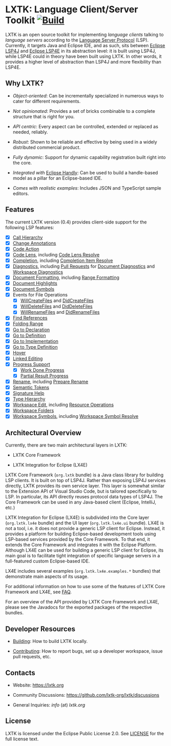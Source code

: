 # LXTK: Language Client/Server Toolkit [![Build](https://github.com/lxtk-org/lxtk/workflows/build/badge.svg)](https://github.com/lxtk-org/lxtk/actions)

LXTK is an open source toolkit for implementing *language clients* talking
to *language servers* according to the [Language Server Protocol][1] (LSP).
Currently, it targets Java and Eclipse IDE, and as such, sits between
[Eclipse LSP4J][2] and [Eclipse LSP4E][3] in its abstraction level:
it is built using LSP4J, while LSP4E could in theory have been built
using LXTK. In other words, it provides a higher level of abstraction
than LSP4J and more flexibility than LSP4E.

## Why LXTK?

- *Object-oriented*: Can be incrementally specialized in numerous ways
to cater for different requirements.

- *Not opinionated*: Provides a set of bricks combinable to a complete
structure that is right for you.

- *API centric*: Every aspect can be controlled, extended or replaced as needed,
reliably.

- *Robust*: Shown to be reliable and effective by being used in a widely
distributed commercial product.

- *Fully dynamic*: Support for dynamic capability registration built right
into the core.

- *Integrated with* [Eclipse Handly][4]: Can be used to build a handle-based
model as a pillar for an Eclipse-based IDE.

- *Comes with realistic examples*: Includes JSON and TypeScript sample editors.

## Features

The current LXTK version (0.4) provides client-side support for the following
LSP features:

- [x] [Call Hierarchy](https://microsoft.github.io/language-server-protocol/specifications/specification-current/#textDocument_prepareCallHierarchy)
- [x] [Change Annotations](https://microsoft.github.io/language-server-protocol/specifications/lsp/3.17/specification/#changeAnnotation)
- [x] [Code Action](https://microsoft.github.io/language-server-protocol/specifications/specification-current/#textDocument_codeAction)
- [x] [Code Lens](https://microsoft.github.io/language-server-protocol/specifications/specification-current/#textDocument_codeLens),
including [Code Lens Resolve](https://microsoft.github.io/language-server-protocol/specifications/specification-current/#codeLens_resolve)
- [x] [Completion](https://microsoft.github.io/language-server-protocol/specifications/specification-current/#textDocument_completion),
including [Completion Item Resolve](https://microsoft.github.io/language-server-protocol/specifications/specification-current/#completionItem_resolve)
- [x] [Diagnostics](https://microsoft.github.io/language-server-protocol/specifications/specification-current/#textDocument_publishDiagnostics),
including [Pull Requests](https://microsoft.github.io/language-server-protocol/specifications/specification-current/#textDocument_pullDiagnostics)
for [Document Diagnostics](https://microsoft.github.io/language-server-protocol/specifications/specification-current/#textDocument_diagnostic)
and [Workspace Diagnostics](https://microsoft.github.io/language-server-protocol/specifications/specification-current/#workspace_diagnostic)
- [x] [Document Formatting](https://microsoft.github.io/language-server-protocol/specifications/specification-current/#textDocument_formatting),
including [Range Formatting](https://microsoft.github.io/language-server-protocol/specifications/specification-current/#textDocument_rangeFormatting)
- [x] [Document Highlights](https://microsoft.github.io/language-server-protocol/specifications/specification-current/#textDocument_documentHighlight)
- [x] [Document Symbols](https://microsoft.github.io/language-server-protocol/specifications/specification-current/#textDocument_documentSymbol)
- [x] Events for File Operations
  - [x] [WillCreateFiles](https://microsoft.github.io/language-server-protocol/specifications/specification-current/#workspace_willCreateFiles)
and [DidCreateFiles](https://microsoft.github.io/language-server-protocol/specifications/specification-current/#workspace_didCreateFiles)
  - [x] [WillDeleteFiles](https://microsoft.github.io/language-server-protocol/specifications/specification-current/#workspace_willDeleteFiles)
and [DidDeleteFiles](https://microsoft.github.io/language-server-protocol/specifications/specification-current/#workspace_didDeleteFiles)
  - [x] [WillRenameFiles](https://microsoft.github.io/language-server-protocol/specifications/specification-current/#workspace_willRenameFiles)
and [DidRenameFiles](https://microsoft.github.io/language-server-protocol/specifications/specification-current/#workspace_didRenameFiles)
- [x] [Find References](https://microsoft.github.io/language-server-protocol/specifications/specification-current/#textDocument_references)
- [x] [Folding Range](https://microsoft.github.io/language-server-protocol/specifications/specification-current/#textDocument_foldingRange)
- [x] [Go to Declaration](https://microsoft.github.io/language-server-protocol/specifications/specification-current/#textDocument_declaration)
- [x] [Go to Definition](https://microsoft.github.io/language-server-protocol/specifications/specification-current/#textDocument_definition)
- [x] [Go to Implementation](https://microsoft.github.io/language-server-protocol/specifications/specification-current/#textDocument_implementation)
- [x] [Go to Type Definition](https://microsoft.github.io/language-server-protocol/specifications/specification-current/#textDocument_typeDefinition)
- [x] [Hover](https://microsoft.github.io/language-server-protocol/specifications/specification-current/#textDocument_hover)
- [x] [Linked Editing](https://microsoft.github.io/language-server-protocol/specifications/specification-current/#textDocument_linkedEditingRange)
- [x] [Progress Support](https://microsoft.github.io/language-server-protocol/specifications/specification-current/#progress)
   - [x] [Work Done Progress](https://microsoft.github.io/language-server-protocol/specifications/specification-current/#workDoneProgress)
   - [x] [Partial Result Progress](https://microsoft.github.io/language-server-protocol/specifications/specification-current/#partialResults)
- [x] [Rename](https://microsoft.github.io/language-server-protocol/specifications/specification-current/#textDocument_rename),
including [Prepare Rename](https://microsoft.github.io/language-server-protocol/specifications/specification-current/#textDocument_prepareRename)
- [x] [Semantic Tokens](https://microsoft.github.io/language-server-protocol/specifications/specification-current/#textDocument_semanticTokens)
- [x] [Signature Help](https://microsoft.github.io/language-server-protocol/specifications/specification-current/#textDocument_signatureHelp)
- [x] [Type Hierarchy](https://microsoft.github.io/language-server-protocol/specifications/specification-current/#textDocument_prepareTypeHierarchy)
- [x] [Workspace Edit](https://microsoft.github.io/language-server-protocol/specifications/specification-current/#workspace_applyEdit),
including [Resource Operations](https://microsoft.github.io/language-server-protocol/specifications/specification-current/#resourceChanges)
- [x] [Workspace Folders](https://microsoft.github.io/language-server-protocol/specifications/specification-current/#workspace_workspaceFolders)
- [x] [Workspace Symbols](https://microsoft.github.io/language-server-protocol/specifications/specification-current/#workspace_symbol),
including [Workspace Symbol Resolve](https://microsoft.github.io/language-server-protocol/specifications/specification-current/#workspace_symbolResolve)

## Architectural Overview

Currently, there are two main architectural layers in LXTK:

- LXTK Core Framework

- LXTK Integration for Eclipse (LX4E)

LXTK Core Framework (`org.lxtk` bundle) is a Java class library for building
LSP clients. It is built on top of LSP4J. Rather than exposing LSP4J services
directly, LXTK provides its own service layer. This layer is somewhat similar
to the Extension API of Visual Studio Code, but is tailored specifically to LSP.
In particular, its API directly reuses protocol data types of LSP4J. The
Core Framework can be used in any Java-based client (Eclipse, IntelliJ, etc.)

LXTK Integration for Eclipse (LX4E) is subdivided into the Core layer
(`org.lxtk.lx4e` bundle) and the UI layer (`org.lxtk.lx4e.ui` bundle).
LX4E is not a tool, i.e. it does not provide a generic LSP client for Eclipse.
Instead, it provides a platform for building Eclipse-based development tools
using LSP-based services provided by the Core Framework. To that end, it extends
the Core Framework and integrates it with the Eclipse Platform. Although LX4E
can be used for building a generic LSP client for Eclipse, its main goal is to
facilitate tight integration of specific language servers in a full-featured
custom Eclipse-based IDE.

LX4E includes several examples (`org.lxtk.lx4e.examples.*` bundles) that
demonstrate main aspects of its usage.

For additional information on how to use some of the features of LXTK Core
Framework and LX4E, see [FAQ](FAQ.md).

For an overview of the API provided by LXTK Core Framework and LX4E, please see
the Javadocs for the exported packages of the respective bundles.

## Developer Resources

- [Building](BUILDING.md): How to build LXTK locally.

- [Contributing](CONTRIBUTING.md): How to report bugs, set up a developer
workspace, issue pull requests, etc.

## Contacts

- Website: <https://lxtk.org>

- Community Discussions: <https://github.com/lxtk-org/lxtk/discussions>

- General Inquiries: *info* (at) *lxtk.org*

## License

LXTK is licensed under the Eclipse Public License 2.0. See [LICENSE](LICENSE)
for the full license text.

[1]: https://microsoft.github.io/language-server-protocol/
[2]: https://www.eclipse.org/lsp4j/
[3]: https://www.eclipse.org/lsp4e/
[4]: https://www.eclipse.org/handly/
